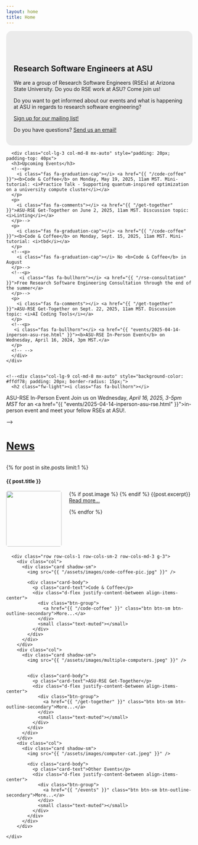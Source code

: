 ```yaml
---
layout: home
title: Home
---
```


<section class="py-5 text-center container">
    <div class="row py-lg-5">
      <div class="col-lg-9 col-md-8 mx-auto" style="background-color: #ebebeb; padding: 20px; border-radius: 15px; padding-top: 60px">
        <h1 class="fw-light">Research Software Engineers at ASU</h1>
        <p class="lead text-muted">We are a group of Research Software Engineers (RSEs) at Arizona State University. Do you do RSE work at ASU? Come join us!</p>
        <p>
        Do you want to get informed about our events and what is happening at ASU in regards to research software engineering?  
        </p>
        <p><a class="btn btn-primary my-2" href="https://forms.gle/pUaWvRWuxTWEX1VG6" target="_blank">Sign up for our mailing list!</a>
        </p>
        <p>
          Do you have questions? <a href="mailto:jdamerow@asu.edu">Send us an email!</a>
        </p>
      </div>
    
      <div class="col-lg-3 col-md-8 mx-auto" style="padding: 20px; padding-top: 40px">
      <h3>Upcoming Events</h3>
      <!--<p>
        <i class="fas fa-graduation-cap"></i> <a href="{{ "/code-coffee" }}"><b>Code & Coffee</b> on Monday, May 19, 2025, 11am MST. Mini-tutorial: <i>Practice Talk - Supporting quantum-inspired optimization on a university compute cluster</i></a>
      </p>
      <p>
        <i class="fas fa-comments"></i> <a href="{{ "/get-together" }}">ASU-RSE Get-Together on June 2, 2025, 11am MST. Discussion topic: <i>Linting</i></a>
      </p>-->
      <p>
        <i class="fas fa-graduation-cap"></i> <a href="{{ "/code-coffee" }}"><b>Code & Coffee</b> on Monday, Sept. 15, 2025, 11am MST. Mini-tutorial: <i>tbd</i></a>
      </p>
      <!--<p>
        <i class="fas fa-graduation-cap"></i> No <b>Code & Coffee</b> in August
      </p>-->
      <!--<p>
         <i class="fas fa-bullhorn"></i> <a href="{{ "/rse-consultation" }}">Free Research Software Engineering Consultation through the end of the summer</a>
      </p>-->
      <p>
        <i class="fas fa-comments"></i> <a href="{{ "/get-together" }}">ASU-RSE Get-Together on Sept. 22, 2025, 11am MST. Discussion topic: <i>AI Coding Tools</i></a>
      </p>
      <!--<p>
       <i class="fas fa-bullhorn"></i> <a href="{{ "events/2025-04-14-inperson-asu-rse.html" }}"><b>ASU-RSE In-Person Event</b> on Wednesday, April 16, 2024, 3pm MST.</a>
      </p>
      <!-- -->
      </div>
    </div>


    <!--<div class="col-lg-9 col-md-8 mx-auto" style="background-color: #ffdf78; padding: 20px; border-radius: 15px;">
      <h2 class="fw-light"><i class="fas fa-bullhorn"></i>  
ASU-RSE In-Person Event</h2>
        Join us on Wednesday, <i>April 16, 2025, 3-5pm MST</i> for an <a href="{{ "events/2025-04-14-inperson-asu-rse.html" }}">in-person event</a> and meet your fellow RSEs at ASU!.
      </div>-->
  </section>

  <div class="bg-light py-5 album">
    <div class="container">
    <h1 style="padding-bottom: 0.5em"><a href="/news.html">News</a></h1>
    {% for post in site.posts limit:1 %}
    <h4><a style="text-decoration:none" href="{{ post.url }}">{{ post.title }}</a></h4>
    <p>
    {% if post.image %}
    <img src="{{post.image}}" style="border-radius: 5px; float:left; width:150px; margin-right: 20px; margin-bottom: 20px;">
    {% endif %}
    {{post.excerpt}}
    <a href="{{ post.url }}">Read more...</a>
    </p>
    {% endfor %}
    </div>
  </div>

  <div class="album py-5" style="clear:both">
    <div class="container">

      <div class="row row-cols-1 row-cols-sm-2 row-cols-md-3 g-3">
        <div class="col">
          <div class="card shadow-sm">
            <img src="{{ "/assets/images/code-coffee-pic.jpg" }}" />

            <div class="card-body">
              <p class="card-text">Code & Coffee</p>
              <div class="d-flex justify-content-between align-items-center">
                <div class="btn-group">
                  <a href="{{ "/code-coffee" }}" class="btn btn-sm btn-outline-secondary">More...</a>
                </div>
                <small class="text-muted"></small>
              </div>
            </div>
          </div>
        </div>
        <div class="col">
          <div class="card shadow-sm">
            <img src="{{ "/assets/images/multiple-computers.jpeg" }}" />


            <div class="card-body">
              <p class="card-text">ASU-RSE Get-Together</p>
              <div class="d-flex justify-content-between align-items-center">
                <div class="btn-group">
                  <a href="{{ "/get-together" }}" class="btn btn-sm btn-outline-secondary">More...</a>
                </div>
                <small class="text-muted"></small>
              </div>
            </div>
          </div>
        </div>
        <div class="col">
          <div class="card shadow-sm">
            <img src="{{ "/assets/images/computer-cat.jpeg" }}" />

            <div class="card-body">
              <p class="card-text">Other Events</p>
              <div class="d-flex justify-content-between align-items-center">
                <div class="btn-group">
                  <a href="{{ "/events" }}" class="btn btn-sm btn-outline-secondary">More...</a>
                </div>
                <small class="text-muted"></small>
              </div>
            </div>
          </div>
        </div>

    </div>
  </div>
